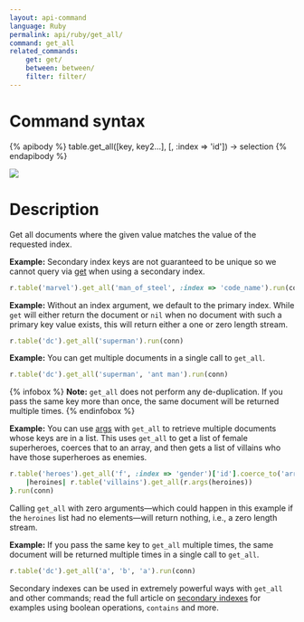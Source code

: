 ```yaml
---
layout: api-command
language: Ruby
permalink: api/ruby/get_all/
command: get_all
related_commands:
    get: get/
    between: between/
    filter: filter/
---
```


# Command syntax #

{% apibody %}
table.get_all([key, key2...], [, :index => 'id']) &rarr; selection
{% endapibody %}

<img src="/assets/images/docs/api_illustrations/get-all.png" class="api_command_illustration" />

# Description #

Get all documents where the given value matches the value of the requested index.

__Example:__ Secondary index keys are not guaranteed to be unique so we cannot query via [get](/api/ruby/get/) when using a secondary index.

```rb
r.table('marvel').get_all('man_of_steel', :index => 'code_name').run(conn)
```

__Example:__ Without an index argument, we default to the primary index. While `get` will either return the document or `nil` when no document with such a primary key value exists, this will return either a one or zero length stream.

```rb
r.table('dc').get_all('superman').run(conn)
```

__Example:__ You can get multiple documents in a single call to `get_all`.

```rb
r.table('dc').get_all('superman', 'ant man').run(conn)
```

{% infobox %}
__Note:__ `get_all` does not perform any de-duplication. If you pass the same key more than once, the same document will be returned multiple times.
{% endinfobox %}

__Example:__ You can use [args](/api/ruby/args/) with `get_all` to retrieve multiple documents whose keys are in a list. This uses `get_all` to get a list of female superheroes, coerces that to an array, and then gets a list of villains who have those superheroes as enemies.

```rb
r.table('heroes').get_all('f', :index => 'gender')['id'].coerce_to('array').do {
    |heroines| r.table('villains').get_all(r.args(heroines))
}.run(conn)
```

Calling `get_all` with zero arguments&mdash;which could happen in this example if the `heroines` list had no elements&mdash;will return nothing, i.e., a zero length stream.

__Example:__ If you pass the same key to `get_all` multiple times, the same document will be returned multiple times in a single call to `get_all`.

```rb
r.table('dc').get_all('a', 'b', 'a').run(conn)
```

Secondary indexes can be used in extremely powerful ways with `get_all` and other commands; read the full article on [secondary indexes](/docs/secondary-indexes) for examples using boolean operations, `contains` and more.
